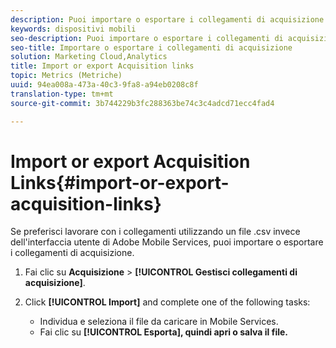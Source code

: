 ```yaml
---
description: Puoi importare o esportare i collegamenti di acquisizione se preferisci lavorare con i collegamenti utilizzando un file .csv anziché l'interfaccia utente di Adobe Mobile Services.
keywords: dispositivi mobili
seo-description: Puoi importare o esportare i collegamenti di acquisizione se preferisci lavorare con i collegamenti utilizzando un file .csv anziché l'interfaccia utente di Adobe Mobile Services.
seo-title: Importare o esportare i collegamenti di acquisizione
solution: Marketing Cloud,Analytics
title: Import or export Acquisition links
topic: Metrics (Metriche)
uuid: 94ea008a-473a-40c3-9fa8-a94eb0208c8f
translation-type: tm+mt
source-git-commit: 3b744229b3fc288363be74c3c4adcd71ecc4fad4

---
```



# Import or export Acquisition Links{#import-or-export-acquisition-links}

Se preferisci lavorare con i collegamenti utilizzando un file .csv invece dell'interfaccia utente di Adobe Mobile Services, puoi importare o esportare i collegamenti di acquisizione.

1. Fai clic su **Acquisizione** &gt; **[!UICONTROL Gestisci collegamenti di acquisizione]**.
1. Click **[!UICONTROL Import]** and complete one of the following tasks:

   * Individua e seleziona il file da caricare in Mobile Services.
   * Fai clic su **[!UICONTROL Esporta], quindi apri o salva il file.**

